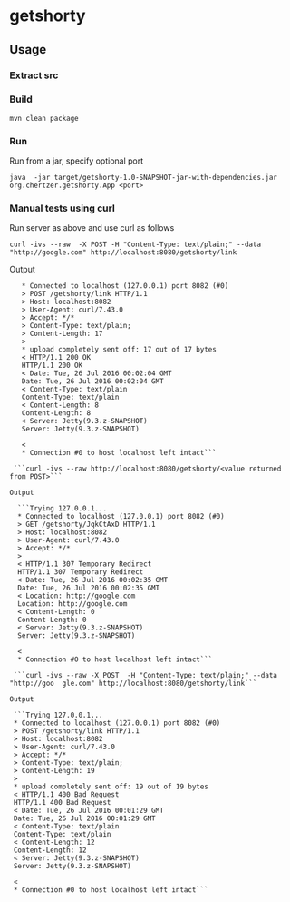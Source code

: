 # getshorty

## Usage

### Extract src
  
### Build
  ```mvn clean package -Dmaven.test.skip=true      // skip unit tests if desired
  mvn clean package
  ```

### Run
Run from a jar, specify optional port


  ```java  -jar target/getshorty-1.0-SNAPSHOT-jar-with-dependencies.jar org.chertzer.getshorty.App <port>```
  
### Manual tests using curl
Run server as above and use curl as follows
  

  ```curl -ivs --raw  -X POST -H "Content-Type: text/plain;" --data "http://google.com" http://localhost:8080/getshorty/link```
  
Output
 
 ```Trying 127.0.0.1...
    * Connected to localhost (127.0.0.1) port 8082 (#0)
    > POST /getshorty/link HTTP/1.1
    > Host: localhost:8082
    > User-Agent: curl/7.43.0
    > Accept: */*
    > Content-Type: text/plain;
    > Content-Length: 17
    > 
    * upload completely sent off: 17 out of 17 bytes
    < HTTP/1.1 200 OK
    HTTP/1.1 200 OK
    < Date: Tue, 26 Jul 2016 00:02:04 GMT
    Date: Tue, 26 Jul 2016 00:02:04 GMT
    < Content-Type: text/plain
    Content-Type: text/plain
    < Content-Length: 8
    Content-Length: 8
    < Server: Jetty(9.3.z-SNAPSHOT)
    Server: Jetty(9.3.z-SNAPSHOT)
    
    < 
    * Connection #0 to host localhost left intact```
    
  ```curl -ivs --raw http://localhost:8080/getshorty/<value returned from POST>```

Output

   ```Trying 127.0.0.1...
   * Connected to localhost (127.0.0.1) port 8082 (#0)
   > GET /getshorty/JqkCtAxD HTTP/1.1
   > Host: localhost:8082
   > User-Agent: curl/7.43.0
   > Accept: */*
   > 
   < HTTP/1.1 307 Temporary Redirect
   HTTP/1.1 307 Temporary Redirect
   < Date: Tue, 26 Jul 2016 00:02:35 GMT
   Date: Tue, 26 Jul 2016 00:02:35 GMT
   < Location: http://google.com
   Location: http://google.com
   < Content-Length: 0
   Content-Length: 0
   < Server: Jetty(9.3.z-SNAPSHOT)
   Server: Jetty(9.3.z-SNAPSHOT)
   
   < 
   * Connection #0 to host localhost left intact```
   
  ```curl -ivs --raw -X POST  -H "Content-Type: text/plain;" --data "http://goo  gle.com" http://localhost:8080/getshorty/link```
  
Output 

  ```Trying 127.0.0.1...
  * Connected to localhost (127.0.0.1) port 8082 (#0)
  > POST /getshorty/link HTTP/1.1
  > Host: localhost:8082
  > User-Agent: curl/7.43.0
  > Accept: */*
  > Content-Type: text/plain;
  > Content-Length: 19
  > 
  * upload completely sent off: 19 out of 19 bytes
  < HTTP/1.1 400 Bad Request
  HTTP/1.1 400 Bad Request
  < Date: Tue, 26 Jul 2016 00:01:29 GMT
  Date: Tue, 26 Jul 2016 00:01:29 GMT
  < Content-Type: text/plain
  Content-Type: text/plain
  < Content-Length: 12
  Content-Length: 12
  < Server: Jetty(9.3.z-SNAPSHOT)
  Server: Jetty(9.3.z-SNAPSHOT)
  
  < 
  * Connection #0 to host localhost left intact```


  